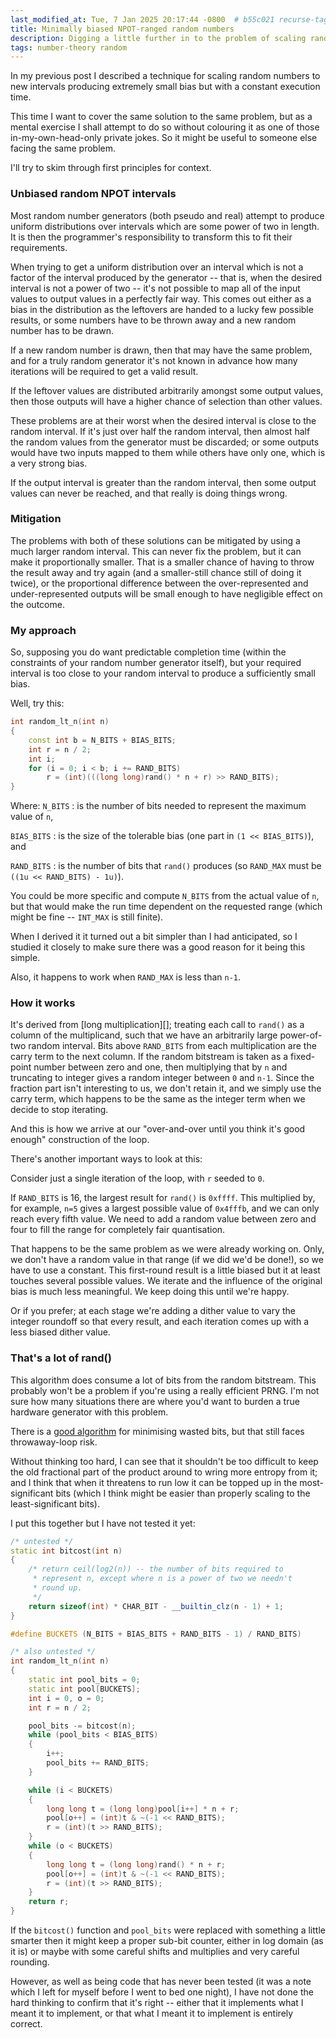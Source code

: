 ```yaml
---
last_modified_at: Tue, 7 Jan 2025 20:17:44 -0800  # b55c021 recurse-tag-pages
title: Minimally biased NPOT-ranged random numbers
description: Digging a little further in to the problem of scaling random numbers over a finite range without biasing certain results over others.
tags: number-theory random
---
```

In my previous post
I described a technique for scaling random numbers to new intervals producing
extremely small bias but with a constant execution time.

This time I want to cover the same solution to the same problem, but as a
mental exercise I shall attempt to do so without colouring it as one of those
in-my-own-head-only private jokes.  So it might be useful to someone else
facing the same problem.

I'll try to skim through first principles for context.

### Unbiased random NPOT intervals

Most random number generators (both pseudo and real) attempt to produce uniform
distributions over intervals which are some power of two in length.  It is then
the programmer's responsibility to transform this to fit their requirements.

When trying to get a uniform distribution over an interval which is not a
factor of the interval produced by the generator -- that is, when the
desired interval is not a power of two -- it's not possible to map all of
the input values to output values in a perfectly fair way.  This comes out
either as a bias in the distribution as the leftovers are handed to a lucky
few possible results, or some numbers have to be thrown away and a new random
number has to be drawn.

If a new random number is drawn, then that may have the same problem, and for a
truly random generator it's not known in advance how many iterations will be
required to get a valid result.

If the leftover values are distributed arbitrarily amongst some output values,
then those outputs will have a higher chance of selection than other values.

These problems are at their worst when the desired interval is close to the
random interval.  If it's just over half the random interval, then almost half
the random values from the generator must be discarded; or some outputs would
have two inputs mapped to them while others have only one, which is a very
strong bias.

If the output interval is greater than the random interval, then some output
values can never be reached, and that really is doing things wrong.

### Mitigation

The problems with both of these solutions can be mitigated by using a much
larger random interval.  This can never fix the problem, but it can make it
proportionally smaller.  That is a smaller chance of having to throw the result
away and try again (and a smaller-still chance still of doing it twice), or the
proportional difference between the over-represented and under-represented
outputs will be small enough to have negligible effect on the outcome.

### My approach

So, supposing you do want predictable completion time (within the constraints
of your random number generator itself), but your required interval is too close
to your random interval to produce a sufficiently small bias.

Well, try this:
```c++
int random_lt_n(int n)
{
    const int b = N_BITS + BIAS_BITS;
    int r = n / 2;
    int i;
    for (i = 0; i < b; i += RAND_BITS)
        r = (int)(((long long)rand() * n + r) >> RAND_BITS);
}
```

Where:
`N_BITS`
: is the number of bits needed to represent the maximum value of `n`,

`BIAS_BITS`
: is the size of the tolerable bias (one part in `(1 << BIAS_BITS)`), and

`RAND_BITS`
: is the number of bits that `rand()` produces (so `RAND_MAX` must be `((1u << RAND_BITS) - 1u)`).

You could be more specific and compute `N_BITS` from the actual
value of `n`, but that would make the run time dependent on the
requested range (which might be fine -- `INT_MAX` is still finite).

When I derived it it turned out a bit simpler than I had anticipated, so I
studied it closely to make sure there was a good reason for it being this
simple.

Also, it happens to work when `RAND_MAX` is less than
`n-1`.

### How it works

It's derived from [long multiplication][];
treating each call to `rand()` as a column of the multiplicand, such
that we have an arbitrarily large power-of-two random interval.  Bits above
`RAND_BITS` from each multiplication are the carry term to the next
column.  If the random bitstream is taken as a fixed-point number between zero
and one, then multiplying that by `n` and truncating to integer gives
a random integer between `0` and `n-1`.  Since the
fraction part isn't interesting to us, we don't retain it, and we simply use the
carry term, which happens to be the same as the integer term when we decide to
stop iterating.

And this is how we arrive at our "over-and-over until you think it's good
enough" construction of the loop.

There's another important ways to look at this:

Consider just a single iteration of the loop, with `r` seeded to `0`.

If `RAND_BITS` is 16, the largest result for `rand()` is
`0xffff`.  This multiplied by, for example, `n=5` gives a
largest possible value of `0x4fffb`, and we can only reach every
fifth value.  We need to add a random value between zero and four to fill the
range for completely fair quantisation.

That happens to be the same problem as we were already working on.  Only, we
don't have a random value in that range (if we did we'd be done!), so we have
to use a constant.  This first-round result is a little biased but it at least
touches several possible values.  We iterate and the influence of the original
bias is much less meaningful.  We keep doing this until we're happy.

Or if you prefer; at each stage we're adding a dither value to vary the
integer roundoff so that every result, and each iteration comes up with a less
biased dither value.

### That's a lot of rand()

This algorithm does consume a lot of bits from the random bitstream.  This
probably won't be a problem if you're using a really efficient PRNG.  I'm not
sure how many situations there are where you'd want to burden a true hardware
generator with this problem.

There is a [good algorithm][Dr Jacques method] for minimising wasted bits, but
that still faces throwaway-loop risk.

Without thinking too hard, I can see that it shouldn't be too difficult to
keep the old fractional part of the product around to wring more entropy
from it; and I think that when it threatens to run low it can be topped up
in the most-significant bits (which I think might be easier than properly
scaling to the least-significant bits).

I put this together but I have not tested it yet:
```c++
/* untested */
static int bitcost(int n)
{
    /* return ceil(log2(n)) -- the number of bits required to
     * represent n, except where n is a power of two we needn't
     * round up.
     */
    return sizeof(int) * CHAR_BIT - __builtin_clz(n - 1) + 1;
}

#define BUCKETS (N_BITS + BIAS_BITS + RAND_BITS - 1) / RAND_BITS)

/* also untested */
int random_lt_n(int n)
{
    static int pool_bits = 0;
    static int pool[BUCKETS];
    int i = 0, o = 0;
    int r = n / 2;

    pool_bits -= bitcost(n);
    while (pool_bits < BIAS_BITS)
    {
        i++;
        pool_bits += RAND_BITS;
    }

    while (i < BUCKETS)
    {
        long long t = (long long)pool[i++] * n + r;
        pool[o++] = (int)t & ~(-1 << RAND_BITS);
        r = (int)(t >> RAND_BITS);
    }
    while (o < BUCKETS)
    {
        long long t = (long long)rand() * n + r;
        pool[o++] = (int)t & ~(-1 << RAND_BITS);
        r = (int)(t >> RAND_BITS);
    }
    return r;
}
```

If the `bitcost()` function and `pool_bits` were replaced
with something a little smarter then it might keep a proper sub-bit counter,
either in log domain (as it is) or maybe with some careful shifts and multiplies
and very careful rounding.

However, as well as being code that has never been tested (it was a note which
I left for myself before I went to bed one night), I have not done the hard
thinking to confirm that it's right -- either that it implements
what I meant it to implement, or that what I meant it to implement is entirely
correct.

[Dr Jacques method]: https://web.archive.org/web/20200213145912/https://mathforum.org/library/drmath/view/65653.html
[long multipication]: https://en.wikipedia.org/wiki/Long_multiplication
